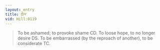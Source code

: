 ```yaml
---
layout: entry
title: ཁྲེལ་
vid: Hill:0119
---
```

> To be ashamed; to provoke shame CD. To loose hope, to no longer desire DS. To be embarrassed (by the reproach of another), to be considerate TC.
